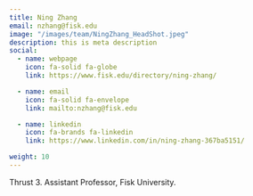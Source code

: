```yaml
---
title: Ning Zhang
email: nzhang@fisk.edu
image: "/images/team/NingZhang_HeadShot.jpeg"
description: this is meta description
social:
  - name: webpage
    icon: fa-solid fa-globe
    link: https://www.fisk.edu/directory/ning-zhang/

  - name: email
    icon: fa-solid fa-envelope
    link: mailto:nzhang@fisk.edu

  - name: linkedin
    icon: fa-brands fa-linkedin
    link: https://www.linkedin.com/in/ning-zhang-367ba5151/

weight: 10
---
```

Thrust 3. Assistant Professor, Fisk University.
